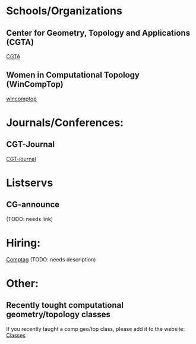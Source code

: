 # Schools/Organizations

## Center for Geometry, Topology and Applications (CGTA)
[CGTA](https://www.southampton.ac.uk/cgta/index.page)

## Women in Computational Topology (WinCompTop)
[wincomptop](https://awmadvance.org/research-networks/wincomptop-women-in-computational-topology/)

# Journals/Conferences:

## CGT-Journal
[CGT-journal](https://www.cgt-journal.org/index.php/cgt/login?source=%2Findex.php%2Fcgt)

# Listservs

## CG-announce 
(TODO: needs link)

# Hiring:

[Comptag](https://www.cs.montana.edu/comptag/index.html)
(TODO: needs description)

# Other:

## Recently tought computational geometry/topology classes
If you recently taught a comp geo/top class, please add it to the website:
[Classes](https://comptag.github.io/teaching-compGT/)


